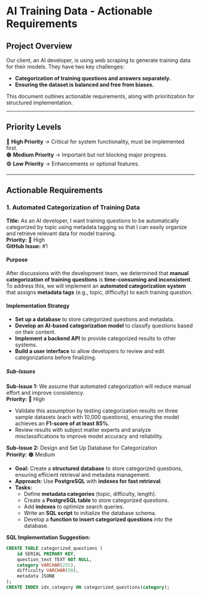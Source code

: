 # AI Training Data - Actionable Requirements

## Project Overview
Our client, an AI developer, is using web scraping to generate training data for their models. They have two key challenges:
- **Categorization of training questions and answers separately.**
- **Ensuring the dataset is balanced and free from biases.**

This document outlines actionable requirements, along with prioritization for structured implementation.

---
## Priority Levels
🔴 **High Priority** → Critical for system functionality, must be implemented first.  
🟠 **Medium Priority** → Important but not blocking major progress.  
🟢 **Low Priority** → Enhancements or optional features.  

---
## Actionable Requirements

### 1. Automated Categorization of Training Data
**Title:** As an AI developer, I want training questions to be automatically categorized by topic using metadata tagging so that I can easily organize and retrieve relevant data for model training.  
**Priority:** 🔴 High  
**GitHub Issue:** #1  

#### Purpose
After discussions with the development team, we determined that **manual categorization of training questions** is **time-consuming and inconsistent**.
To address this, we will implement an **automated categorization system** that assigns **metadata tags** (e.g., topic, difficulty) to each training question.

#### Implementation Strategy
- **Set up a database** to store categorized questions and metadata.
- **Develop an AI-based categorization model** to classify questions based on their content.
- **Implement a backend API** to provide categorized results to other systems.
- **Build a user interface** to allow developers to review and edit categorizations before finalizing.

##### Sub-Issues

**Sub-Issue 1:** We assume that automated categorization will reduce manual effort and improve consistency.  
**Priority:** 🔴 High  
- Validate this assumption by testing categorization results on three sample datasets (each with 10,000 questions), ensuring the model achieves an **F1-score of at least 85%**.
- Review results with subject matter experts and analyze misclassifications to improve model accuracy and reliability.

**Sub-Issue 2:** Design and Set Up Database for Categorization  
**Priority:** 🟠 Medium  
- **Goal:** Create a **structured database** to store categorized questions, ensuring efficient retrieval and metadata management.
- **Approach:** Use **PostgreSQL** with **indexes for fast retrieval**.
- **Tasks:**
  - Define **metadata categories** (topic, difficulty, length).
  - Create a **PostgreSQL table** to store categorized questions.
  - Add **indexes** to optimize search queries.
  - Write an **SQL script** to initialize the database schema.
  - Develop a **function to insert categorized questions** into the database.

**SQL Implementation Suggestion:**
```sql
CREATE TABLE categorized_questions (
    id SERIAL PRIMARY KEY,
    question_text TEXT NOT NULL,
    category VARCHAR(255),
    difficulty VARCHAR(50),
    metadata JSONB
);
CREATE INDEX idx_category ON categorized_questions(category);
```

